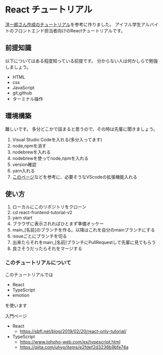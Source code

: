 # React チュートリアル

[洋一郎さん作成のチュートリアル](https://github.com/pj100-team/react-frontend-tutorial)を参考に作りました。
アイフル学生アルバイトのフロントエンド担当者向けのReactチュートリアルです。

## 前提知識

以下についてはある程度知っている前提です。
分からない人は何かしらで勉強しましょう。

- HTML
- css
- JavaScript
- git,github
- ターミナル操作

## 環境構築

難しいです。
多分どこかで詰まると思うので、その時は先輩に聞きましょう。

1. Visual Studio Codeを入れる(多分入ってます)
2. node,npmを消す
3. nodebrewを入れる
4. nodebrewを使ってnode,npmを入れる
5. version確認
6. yarn入れる
10. [このページ](https://qiita.com/newt0/items/b7810fb38c339ec5e4a7)などを参考に、必要そうなVScodeの拡張機能入れる

## 使い方

1. ローカルにこのリポジトリをクローン
2. cd react-frontend-tutorial-v2
3. yarn start
4. ブラウザに表示されればひとまず準備オッケー
6. main_[名前]のブランチを作る。以降はこれを自分のmainブランチにする
7. issueごとにブランチを切る
8. 出来たらそれをmain_[名前]ブランチにPullRequestして先輩に見てもらう
9. 良さそうだったらそれをマージする

### このチュートリアルについて

このチュートリアルでは

- React
- TypeScript
- emotion

を使います

入門ページ
- React
  - https://sbfl.net/blog/2019/02/20/react-only-tutorial/
- TypeScript
  - https://www.tohoho-web.com/ex/typescript.html
  - https://qiita.com/uhyo/items/e2fdef2d3236b9bfe74a




